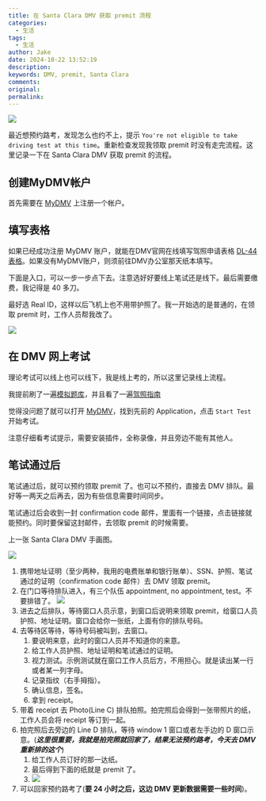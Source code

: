 ```yaml
---
title: 在 Santa Clara DMV 获取 premit 流程
categories:
  - 生活
tags:
  - 生活
author: Jake
date: 2024-10-22 13:52:19
description:
keywords: DMV, premit, Santa Clara
comments:
original:
permalink:
---
```


![](/images/在-Santa-Clara-DMV-获取-premit-流程/DMV_Logo.png)

最近想预约路考，发现怎么也约不上，提示 `You're not eligible to take driving test at this time`。重新检查发现我领取 premit 时没有走完流程。这里记录一下在 Santa Clara DMV 获取 premit 的流程。

<!--more-->

## 创建MyDMV帐户

首先需要在 [MyDMV](https://www.dmv.ca.gov) 上注册一个帐户。

## 填写表格

如果已经成功注册 MyDMV 账户，就能在DMV官网在线填写驾照申请表格 [DL-44表格](https://www.dmv.ca.gov/portal/driver-licenses-identification-cards/dl-id-online-app-edl-44/)。如果没有MyDMV账户，则须前往DMV办公室那天纸本填写。

下面是入口，可以一步一步点下去。注意选好好要线上笔试还是线下。最后需要缴费，我记得是 40 多刀。

最好选 Real ID，这样以后飞机上也不用带护照了。我一开始选的是普通的，在领取 premit 时，工作人员帮我改了。

![](/images/在-Santa-Clara-DMV-获取-premit-流程/SCR-20241022-jr5.png)

## 在 DMV 网上考试

理论考试可以线上也可以线下，我是线上考的，所以这里记录线上流程。

我提前刷了一遍[模拟题库](https://pass-dmv-test.com/quiz-1-zh)，并且看了一遍[驾照指南](https://www.dmv.ca.gov/portal/file/california-driver-handbook-chinese-pdf/)

觉得没问题了就可以打开 [MyDMV](https://www.dmv.ca.gov/portal/mydmv)，找到先前的 Application，点击 `Start Test` 开始考试。

注意仔细看考试提示，需要安装插件，全称录像，并且旁边不能有其他人。

## 笔试通过后

笔试通过后，就可以预约领取 premit 了。也可以不预约，直接去 DMV 排队。最好等一两天之后再去，因为有些信息需要时间同步。

笔试通过后会收到一封 confirmation code 邮件，里面有一个链接，点击链接就能预约。同时要保留这封邮件，去领取 premit 的时候需要。

上一张 Santa Clara DMV 手画图。

![](/images/在-Santa-Clara-DMV-获取-premit-流程/SCR-20241022-kld.png)

1. 携带地址证明（至少两种，我用的电费账单和银行账单）、SSN、护照、笔试通过的证明（confirmation code 邮件）去 DMV 领取 premit。
2. 在门口等待排队进入，有三个队伍 appointment, no appointment, test。不要排错了。
![](/images/在-Santa-Clara-DMV-获取-premit-流程/SantaClara.jpg)
3. 进去之后排队，等待窗口人员示意，到窗口后说明来领取 premit，给窗口人员护照、地址证明。窗口会给你一张纸，上面有你的排队号码。
4. 去等待区等待，等待号码被叫到，去窗口。
   1. 要说明来意，此时的窗口人员并不知道你的来意。
   2. 给工作人员护照、地址证明和笔试通过的证明。
   3. 视力测试。示例测试就在窗口工作人员后方，不用担心。就是读出某一行或者某一列字母。
   4. 记录指纹（右手拇指）。
   5. 确认信息，签名。
   6. 拿到 receipt。
5. 带着 receipt 去 Photo(Line C) 排队拍照。拍完照后会得到一张带照片的纸，工作人员会将 receipt 等订到一起。
6. 拍完照后去旁边的 Line D 排队，等待 window 1 窗口或者左手边的 D 窗口示意。(***这里很重要，我就是拍完照就回家了，结果无法预约路考，今天去 DMV 重新排的这个***)
   1. 给工作人员订好的那一达纸。
   2. 最后得到下面的纸就是 premit 了。
   3. ![](/images/在-Santa-Clara-DMV-获取-premit-流程/sample-01.webp)
7. 可以回家预约路考了(**要 24 小时之后，这边 DMV 更新数据需要一些时间**)。